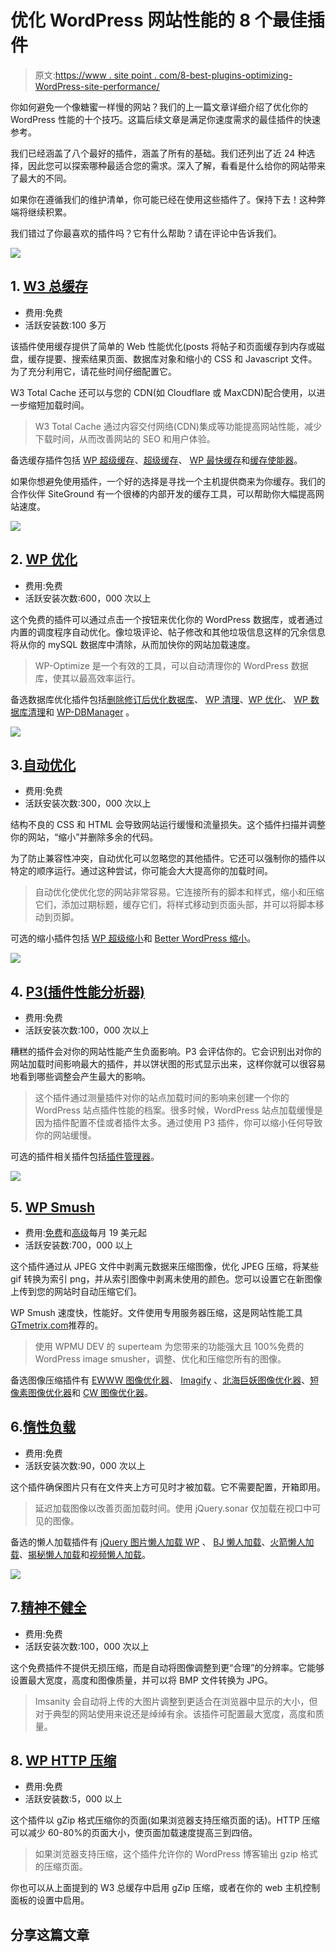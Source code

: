 # 优化 WordPress 网站性能的 8 个最佳插件

> 原文:[https://www . site point . com/8-best-plugins-optimizing-WordPress-site-performance/](https://www.sitepoint.com/8-best-plugins-optimizing-wordpress-site-performance/)

你如何避免一个像糖蜜一样慢的网站？我们的上一篇文章详细介绍了优化你的 WordPress 性能的十个技巧。这篇后续文章是满足你速度需求的最佳插件的快速参考。

我们已经涵盖了八个最好的插件，涵盖了所有的基础。我们还列出了近 24 种选择，因此您可以探索哪种最适合您的需求。深入了解，看看是什么给你的网站带来了最大的不同。

如果你在遵循我们的维护清单，你可能已经在使用这些插件了。保持下去！这种弊端将继续积累。

我们错过了你最喜欢的插件吗？它有什么帮助？请在评论中告诉我们。

![](../Images/5b6cf51135647e84968edf1095d813b3.png)

## 1. [W3 总缓存](http://wordpress.org/plugins/w3-total-cache/)

*   费用:免费
*   活跃安装数:100 多万

该插件使用缓存提供了简单的 Web 性能优化(posts 将帖子和页面缓存到内存或磁盘，缓存提要、搜索结果页面、数据库对象和缩小的 CSS 和 Javascript 文件。为了充分利用它，请花些时间仔细配置它。

W3 Total Cache 还可以与您的 CDN(如 Cloudflare 或 MaxCDN)配合使用，以进一步缩短加载时间。

> W3 Total Cache 通过内容交付网络(CDN)集成等功能提高网站性能，减少下载时间，从而改善网站的 SEO 和用户体验。

备选缓存插件包括 [WP 超级缓存](http://wordpress.org/plugins/wp-super-cache/)、[超级缓存](http://wordpress.org/extend/plugins/hyper-cache/)、 [WP 最快缓存](https://en-gb.wordpress.org/plugins/wp-fastest-cache/)和[缓存使能器](https://en-gb.wordpress.org/plugins/cache-enabler/)。

如果你想避免使用插件，一个好的选择是寻找一个主机提供商来为你缓存。我们的合作伙伴 SiteGround 有一个很棒的内部开发的缓存工具，可以帮助你大幅提高网站速度。

![](../Images/d9700883f8a1857ade16dac75eb1fc2b.png)

## 2. [WP 优化](https://en-au.wordpress.org/plugins/wp-optimize/)

*   费用:免费
*   活跃安装次数:600，000 次以上

这个免费的插件可以通过点击一个按钮来优化你的 WordPress 数据库，或者通过内置的调度程序自动优化。像垃圾评论、帖子修改和其他垃圾信息这样的冗余信息将从你的 mySQL 数据库中清除，从而加快你的网站加载速度。

> WP-Optimize 是一个有效的工具，可以自动清理你的 WordPress 数据库，使其以最高效率运行。

备选数据库优化插件包括[删除修订后优化数据库](https://wordpress.org/plugins/rvg-optimize-database/)、 [WP 清理](http://wordpress.org/plugins/wp-clean-up/)、[WP 优化](http://wordpress.org/plugins/wp-optimize/installation/)、 [WP 数据库清理](http://wordpress.org/plugins/wp-database-cleaner/)和 [WP-DBManager](https://wordpress.org/plugins/wp-dbmanager/) 。

![](../Images/467cc580f0d7cb0077aa226fdc84330f.png)

## 3.[自动优化](http://wordpress.org/plugins/autoptimize/)

*   费用:免费
*   活跃安装次数:300，000 次以上

结构不良的 CSS 和 HTML 会导致网站运行缓慢和流量损失。这个插件扫描并调整你的网站，“缩小”并删除多余的代码。

为了防止兼容性冲突，自动优化可以忽略您的其他插件。它还可以强制你的插件以特定的顺序运行。通过这种尝试，你可能会大大提高你的加载时间。

> 自动优化使优化您的网站非常容易。它连接所有的脚本和样式，缩小和压缩它们，添加过期标题，缓存它们，将样式移动到页面头部，并可以将脚本移动到页脚。

可选的缩小插件包括 [WP 超级缩小](https://en-gb.wordpress.org/plugins/wp-super-minify/)和 [Better WordPress 缩小](https://wordpress.org/plugins/bwp-minify/)。

![](../Images/7ee9cb4f893c96c19132721f00633176.png)

## 4. [P3(插件性能分析器)](http://wordpress.org/plugins/p3-profiler/)

*   费用:免费
*   活跃安装次数:100，000 次以上

糟糕的插件会对你的网站性能产生负面影响。P3 会评估你的。它会识别出对你的网站加载时间影响最大的插件，并以饼状图的形式显示出来，这样你就可以很容易地看到哪些调整会产生最大的影响。

> 这个插件通过测量插件对你的站点加载时间的影响来创建一个你的 WordPress 站点插件性能的档案。很多时候，WordPress 站点加载缓慢是因为插件配置不佳或者插件太多。通过使用 P3 插件，你可以缩小任何导致你的网站缓慢。

可选的插件相关插件包括[插件管理器](https://en-au.wordpress.org/plugins/plugin-organizer/)。

![](../Images/795c43a9d7107c734d67d34db6e6bde2.png)

## 5. [WP Smush](https://premium.wpmudev.org/project/wp-smush-pro/)

*   费用:[免费](https://wordpress.org/plugins/wp-smushit/)和[高级](https://premium.wpmudev.org/project/wp-smush-pro/)每月 19 美元起
*   活跃安装数:700，000 以上

这个插件通过从 JPEG 文件中剥离元数据来压缩图像，优化 JPEG 压缩，将某些 gif 转换为索引 png，并从索引图像中剥离未使用的颜色。您可以设置它在新图像上传到您的网站时自动压缩它们。

WP Smush 速度快，性能好。文件使用专用服务器压缩，这是网站性能工具[GTmetrix.com](https://gtmetrix.com/)推荐的。

> 使用 WPMU DEV 的 superteam 为您带来的功能强大且 100%免费的 WordPress image smusher，调整、优化和压缩您所有的图像。

备选图像压缩插件有 [EWWW 图像优化器](https://wordpress.org/plugins/ewww-image-optimizer/)、 [Imagify](https://imagify.io/) 、[北海巨妖图像优化器](https://kraken.io/)、[短像素图像优化器](https://wordpress.org/plugins/shortpixel-image-optimiser/)和 [CW 图像优化器](http://wordpress.org/plugins/cw-image-optimizer/)。

## 6.[惰性负载](https://wordpress.org/plugins/lazy-load/)

*   费用:免费
*   活跃安装次数:90，000 次以上

这个插件确保图片只有在文件夹上方可见时才被加载。它不需要配置，开箱即用。

> 延迟加载图像以改善页面加载时间。使用 jQuery.sonar 仅加载在视口中可见的图像。

备选的懒人加载插件有 [jQuery 图片懒人加载 WP](https://wordpress.org/plugins/jquery-image-lazy-loading/) 、 [BJ 懒人加载](http://wordpress.org/plugins/bj-lazy-load/)、[火箭懒人加载](https://wordpress.org/plugins/rocket-lazy-load/)、[揭秘懒人加载](https://wordpress.org/plugins/unveil-lazy-load/)和[视频懒人加载](https://wordpress.org/plugins/lazy-load-for-videos/)。

![](../Images/49ce09153e6290f75dcca4a81c126c29.png)

## 7.[精神不健全](http://wordpress.org/plugins/imsanity/)

*   费用:免费
*   活跃安装次数:100，000 次以上

这个免费插件不提供无损压缩，而是自动将图像调整到更“合理”的分辨率。它能够设置最大宽度，高度和图像质量，并可以将 BMP 文件转换为 JPG。

> Imsanity 会自动将上传的大图片调整到更适合在浏览器中显示的大小，但对于典型的网站使用来说还是绰绰有余。该插件可配置最大宽度，高度和质量。

## 8. [WP HTTP 压缩](http://wordpress.org/plugins/wp-http-compression/)

*   费用:免费
*   活跃安装数:5，000 以上

这个插件以 gZip 格式压缩你的页面(如果浏览器支持压缩页面的话)。HTTP 压缩可以减少 60-80%的页面大小，使页面加载速度提高三到四倍。

> 如果浏览器支持压缩，这个插件允许你的 WordPress 博客输出 gzip 格式的压缩页面。

你也可以从上面提到的 W3 总缓存中启用 gZip 压缩，或者在你的 web 主机控制面板的设置中启用。

## 分享这篇文章
